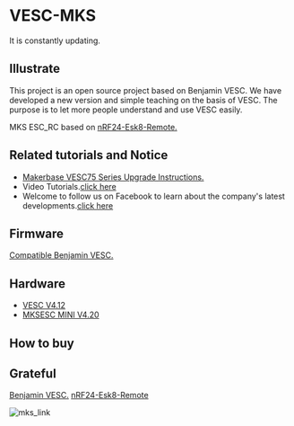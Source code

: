 # VESC-MKS
It is constantly updating.

## Illustrate
This project is an open source project based on Benjamin VESC. We have developed a new version and simple teaching on the basis of VESC. The purpose is to let more people understand and use VESC easily.

MKS ESC_RC based on [nRF24-Esk8-Remote.](https://github.com/SolidGeek/nRF24-Esk8-Remote)

## Related tutorials and Notice

* [Makerbase VESC75 Series Upgrade Instructions.](https://github.com/makerbase-mks/VESC-MKS/wiki/Makerbase-VESC75-Series-Upgrade-Instructions)
* Video Tutorials.[click here](https://www.youtube.com/playlist?list=PLc2RScfrSFECJst8vKtBXp192P-YP1ry5)
* Welcome to follow us on Facebook to learn about the company's latest developments.[click here](https://www.facebook.com/Makerbase.mks/)

## Firmware
[Compatible Benjamin VESC.](https://vesc-project.com/)

## Hardware
* [VESC V4.12](https://github.com/makerbase-mks/VESC-MKS/tree/main/04_Hardware/V4.12)
* [MKSESC MINI V4.20](https://github.com/makerbase-mks/VESC-MKS/tree/main/04_Hardware/V4.20)

## How to buy

## Grateful
[Benjamin VESC.](https://vesc-project.com/)
[nRF24-Esk8-Remote](https://github.com/SolidGeek/nRF24-Esk8-Remote)

![mks_link](https://user-images.githubusercontent.com/12979070/149611790-87085a7e-15a2-4d93-b59e-43f91120716b.png)
